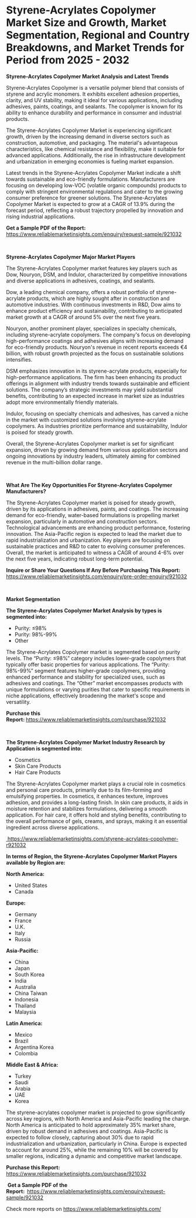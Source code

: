 <p><h1>Styrene-Acrylates Copolymer Market Size and Growth, Market Segmentation, Regional and Country Breakdowns, and Market Trends for Period from 2025 -  2032</h1></p><p><strong>Styrene-Acrylates Copolymer Market Analysis and Latest Trends</strong></p>
<p><p>Styrene-Acrylates Copolymer is a versatile polymer blend that consists of styrene and acrylic monomers. It exhibits excellent adhesion properties, clarity, and UV stability, making it ideal for various applications, including adhesives, paints, coatings, and sealants. The copolymer is known for its ability to enhance durability and performance in consumer and industrial products.</p><p>The Styrene-Acrylates Copolymer Market is experiencing significant growth, driven by the increasing demand in diverse sectors such as construction, automotive, and packaging. The material's advantageous characteristics, like chemical resistance and flexibility, make it suitable for advanced applications. Additionally, the rise in infrastructure development and urbanization in emerging economies is fueling market expansion.</p><p>Latest trends in the Styrene-Acrylates Copolymer Market indicate a shift towards sustainable and eco-friendly formulations. Manufacturers are focusing on developing low-VOC (volatile organic compounds) products to comply with stringent environmental regulations and cater to the growing consumer preference for greener solutions. The Styrene-Acrylates Copolymer Market is expected to grow at a CAGR of 13.9% during the forecast period, reflecting a robust trajectory propelled by innovation and rising industrial applications.</p></p>
<p><strong>Get a Sample PDF of the Report:&nbsp;</strong> <a href="https://www.reliablemarketinsights.com/enquiry/request-sample/921032?utm_campaign=1887&utm_medium=2&utm_source=Github&utm_content=ia&utm_term=01022025&utm_id=styrene-acrylates-copolymer">https://www.reliablemarketinsights.com/enquiry/request-sample/921032</a></p>
<p>&nbsp;</p>
<p><strong>Styrene-Acrylates Copolymer Major Market Players</strong></p>
<p><p>The Styrene-Acrylates Copolymer market features key players such as Dow, Nouryon, DSM, and Indulor, characterized by competitive innovations and diverse applications in adhesives, coatings, and sealants. </p><p>Dow, a leading chemical company, offers a robust portfolio of styrene-acrylate products, which are highly sought after in construction and automotive industries. With continuous investments in R&D, Dow aims to enhance product efficiency and sustainability, contributing to anticipated market growth at a CAGR of around 5% over the next five years.</p><p>Nouryon, another prominent player, specializes in specialty chemicals, including styrene-acrylate copolymers. The company's focus on developing high-performance coatings and adhesives aligns with increasing demand for eco-friendly products. Nouryon's revenue in recent reports exceeds €4 billion, with robust growth projected as the focus on sustainable solutions intensifies.</p><p>DSM emphasizes innovation in its styrene-acrylate products, especially for high-performance applications. The firm has been enhancing its product offerings in alignment with industry trends towards sustainable and efficient solutions. The company’s strategic investments may yield substantial benefits, contributing to an expected increase in market size as industries adopt more environmentally friendly materials.</p><p>Indulor, focusing on specialty chemicals and adhesives, has carved a niche in the market with customized solutions involving styrene-acrylate copolymers. As industries prioritize performance and sustainability, Indulor is poised for steady growth.</p><p>Overall, the Styrene-Acrylates Copolymer market is set for significant expansion, driven by growing demand from various application sectors and ongoing innovations by industry leaders, ultimately aiming for combined revenue in the multi-billion dollar range.</p></p>
<p>&nbsp;</p>
<p><strong>What Are The Key Opportunities For Styrene-Acrylates Copolymer Manufacturers?</strong></p>
<p><p>The Styrene-Acrylates Copolymer market is poised for steady growth, driven by its applications in adhesives, paints, and coatings. The increasing demand for eco-friendly, water-based formulations is propelling market expansion, particularly in automotive and construction sectors. Technological advancements are enhancing product performance, fostering innovation. The Asia-Pacific region is expected to lead the market due to rapid industrialization and urbanization. Key players are focusing on sustainable practices and R&D to cater to evolving consumer preferences. Overall, the market is anticipated to witness a CAGR of around 4-6% over the next five years, indicating robust long-term potential.</p></p>
<p><strong>Inquire or Share Your Questions If Any Before Purchasing This Report:</strong> <a href="https://www.reliablemarketinsights.com/enquiry/pre-order-enquiry/921032?utm_campaign=1887&utm_medium=2&utm_source=Github&utm_content=ia&utm_term=01022025&utm_id=styrene-acrylates-copolymer">https://www.reliablemarketinsights.com/enquiry/pre-order-enquiry/921032</a></p>
<p>&nbsp;</p>
<p><strong>Market Segmentation</strong></p>
<p><strong>The Styrene-Acrylates Copolymer Market Analysis by types is segmented into:</strong></p>
<p><ul><li>Purity: ≤98%</li><li>Purity: 98%-99%</li><li>Other</li></ul></p>
<p><p>The Styrene-Acrylates Copolymer market is segmented based on purity levels. The “Purity: ≤98%” category includes lower-grade copolymers that typically offer basic properties for various applications. The “Purity: 98%-99%” segment features higher-grade copolymers, providing enhanced performance and stability for specialized uses, such as adhesives and coatings. The “Other” market encompasses products with unique formulations or varying purities that cater to specific requirements in niche applications, effectively broadening the market's scope and versatility.</p></p>
<p><strong>Purchase this Report:&nbsp;</strong><a href="https://www.reliablemarketinsights.com/purchase/921032?utm_campaign=1887&utm_medium=2&utm_source=Github&utm_content=ia&utm_term=01022025&utm_id=styrene-acrylates-copolymer">https://www.reliablemarketinsights.com/purchase/921032</a></p>
<p>&nbsp;</p>
<p><strong>The Styrene-Acrylates Copolymer Market Industry Research by Application is segmented into:</strong></p>
<p><ul><li>Cosmetics</li><li>Skin Care Products</li><li>Hair Care Products</li></ul></p>
<p><p>The Styrene-Acrylates Copolymer market plays a crucial role in cosmetics and personal care products, primarily due to its film-forming and emulsifying properties. In cosmetics, it enhances texture, improves adhesion, and provides a long-lasting finish. In skin care products, it aids in moisture retention and stabilizes formulations, delivering a smooth application. For hair care, it offers hold and styling benefits, contributing to the overall performance of gels, creams, and sprays, making it an essential ingredient across diverse applications.</p></p>
<p><a href="https://www.reliablemarketinsights.com/styrene-acrylates-copolymer-r921032?utm_campaign=1887&utm_medium=2&utm_source=Github&utm_content=ia&utm_term=01022025&utm_id=styrene-acrylates-copolymer">&nbsp;https://www.reliablemarketinsights.com/styrene-acrylates-copolymer-r921032</a></p>
<p><strong>In terms of Region, the Styrene-Acrylates Copolymer Market Players available by Region are:</strong></p>
<p>
    <p> <strong> North America: </strong>
        <ul>
            <li>United States</li>
            <li>Canada</li>
        </ul>
        </p> 
    <p> <strong> Europe: </strong>
        <ul>
            <li>Germany</li>
            <li>France</li>
            <li>U.K.</li>
            <li>Italy</li>
            <li>Russia</li>
        </ul>
        </p> 
    <p> <strong> Asia-Pacific: </strong>
        <ul>
            <li>China</li>
            <li>Japan</li>
            <li>South Korea</li>
            <li>India</li>
            <li>Australia</li>
            <li>China Taiwan</li>
            <li>Indonesia</li>
            <li>Thailand</li>
            <li>Malaysia</li>
        </ul>
        </p> 
    <p> <strong> Latin America: </strong>
        <ul>
            <li>Mexico</li>
            <li>Brazil</li>
            <li>Argentina Korea</li>
            <li>Colombia</li>
        </ul>
        </p> 
    <p> <strong> Middle East & Africa: </strong>
        <ul>
            <li>Turkey</li>
            <li>Saudi</li>
            <li>Arabia</li>
            <li>UAE</li>
            <li>Korea</li>
        </ul>
    </p>
    </p>
<p><p>The styrene-acrylates copolymer market is projected to grow significantly across key regions, with North America and Asia-Pacific leading the charge. North America is anticipated to hold approximately 35% market share, driven by robust demand in adhesives and coatings. Asia-Pacific is expected to follow closely, capturing about 30% due to rapid industrialization and urbanization, particularly in China. Europe is expected to account for around 25%, while the remaining 10% will be covered by smaller regions, indicating a dynamic and competitive market landscape.</p></p>
<p><strong>Purchase this Report: </strong><a href="https://www.reliablemarketinsights.com/purchase/921032?utm_campaign=1887&utm_medium=2&utm_source=Github&utm_content=ia&utm_term=01022025&utm_id=styrene-acrylates-copolymer">https://www.reliablemarketinsights.com/purchase/921032</a></p>
<p>&nbsp;<strong>Get a Sample PDF of the Report:&nbsp;&nbsp;</strong><a href="https://www.reliablemarketinsights.com/enquiry/request-sample/921032?utm_campaign=1887&utm_medium=2&utm_source=Github&utm_content=ia&utm_term=01022025&utm_id=styrene-acrylates-copolymer">https://www.reliablemarketinsights.com/enquiry/request-sample/921032</a></p>
<p><strong></strong></p>
<p>Check more reports on <a href="https://www.reliablemarketinsights.com/?utm_campaign=1887&utm_medium=2&utm_source=Github&utm_content=ia&utm_term=01022025&utm_id=styrene-acrylates-copolymer">https://www.reliablemarketinsights.com/</a></p>